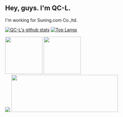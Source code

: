## Hey, guys. I'm QC-L.

I'm working for Suning.com Co.,ltd.

[![QC-L's github stats](https://github-readme-stats.vercel.app/api?username=QC-L&title_color=1abc9c&icon_color=1abc9c&text_color=798795&bg_color=2c3e50)](https://github.com/QC-L)
[![Top Langs](https://github-readme-stats.vercel.app/api/top-langs/?username=QC-L&layout=compact&hide=Objective-C&title_color=1abc9c&icon_color=1abc9c&text_color=798795&bg_color=2c3e50)](https://github.com/QC-L)

<div class="half">
  <a href="https://github.com/remaxjs/remax"><img src="https://github-readme-stats.vercel.app/api/pin/?username=remaxjs&repo=remax&title_color=fff&icon_color=1abc9c&text_color=798795&bg_color=2c3e50&show_owner=true" height="120" /></a>
  <a href="https://github.com/remaxjs/create-remax-app"><img src="https://github-readme-stats.vercel.app/api/pin/?username=remaxjs&repo=create-remax-app&title_color=fff&icon_color=1abc9c&text_color=798795&bg_color=2c3e50&show_owner=true" height="120" /></a>
</div>
<div class="half">
  <a href="https://github.com/reactjs/zh-hans.reactjs.org"><img src="https://github-readme-stats.vercel.app/api/pin/?username=reactjs&repo=zh-hans.reactjs.org&title_color=fff&icon_color=1abc9c&text_color=798795&bg_color=2c3e50&show_owner=true" /></a>
  <a href="https://github.com/docschina/webpack.js.org"><img src="https://github-readme-stats.vercel.app/api/pin/?username=docschina&repo=webpack.js.org&title_color=fff&icon_color=1abc9c&text_color=798795&bg_color=2c3e50&show_owner=true" width="342.84" height="120" /></a>
</div>
